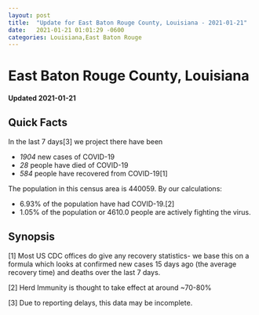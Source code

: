 ```yaml
---
layout: post
title:  "Update for East Baton Rouge County, Louisiana - 2021-01-21"
date:   2021-01-21 01:01:29 -0600
categories: Louisiana,East Baton Rouge
---
```


# East Baton Rouge County, Louisiana
#### Updated 2021-01-21

## Quick Facts

In the last 7 days[3] we project there have been
- *1904* new cases of COVID-19
- *28* people have died of COVID-19
- *584* people have recovered from COVID-19[1]

The population in this census area is 440059. By our calculations:
- 6.93% of the population have had COVID-19.[2]
- 1.05% of the population or 4610.0 people are actively fighting the virus.

## Synopsis




[1] Most US CDC offices do give any recovery statistics- we base this on a formula which looks at confirmed new cases
15 days ago (the average recovery time) and deaths over the last 7 days.

[2] Herd Immunity is thought to take effect at around ~70-80%

[3] Due to reporting delays, this data may be incomplete.
 
    